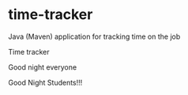 # time-tracker
Java (Maven) application for tracking time on the job

Time tracker

Good night everyone

Good Night Students!!!
